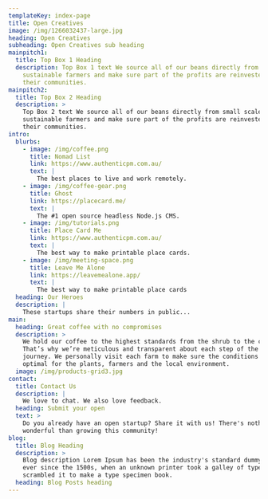 ```yaml
---
templateKey: index-page
title: Open Creatives
image: /img/1266032437-large.jpg
heading: Open Creatives
subheading: Open Creatives sub heading
mainpitch1:
  title: Top Box 1 Heading
  description: Top Box 1 text We source all of our beans directly from small scale
    sustainable farmers and make sure part of the profits are reinvested in
    their communities.
mainpitch2:
  title: Top Box 2 Heading
  description: >
    Top Box 2 text We source all of our beans directly from small scale
    sustainable farmers and make sure part of the profits are reinvested in
    their communities.
intro:
  blurbs:
    - image: /img/coffee.png
      title: Nomad List
      link: https://www.authenticpm.com.au/
      text: |
        The best places to live and work remotely. 
    - image: /img/coffee-gear.png
      title: Ghost
      link: https://placecard.me/
      text: |
        The #1 open source headless Node.js CMS. 
    - image: /img/tutorials.png
      title: Place Card Me
      link: https://www.authenticpm.com.au/
      text: |
        The best way to make printable place cards. 
    - image: /img/meeting-space.png
      title: Leave Me Alone
      link: https://leavemealone.app/
      text: |
        The best way to make printable place cards
  heading: Our Heroes
  description: |
    These startups share their numbers in public...
main:
  heading: Great coffee with no compromises
  description: >
    We hold our coffee to the highest standards from the shrub to the cup.
    That’s why we’re meticulous and transparent about each step of the coffee’s
    journey. We personally visit each farm to make sure the conditions are
    optimal for the plants, farmers and the local environment.
  image: /img/products-grid3.jpg
contact:
  title: Contact Us
  description: |
    We love to chat. We also love feedback.
  heading: Submit your open
  text: >
    Do you already have an open startup? Share it with us! There's nothing more
    wonderful than growing this community!
blog:
  title: Blog Heading
  description: >
    Blog description Lorem Ipsum has been the industry's standard dummy text
    ever since the 1500s, when an unknown printer took a galley of type and
    scrambled it to make a type specimen book.
  heading: Blog Posts heading
---
```

